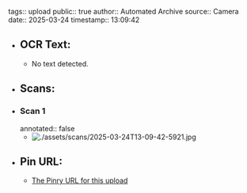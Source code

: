 tags:: upload
public:: true
author:: Automated Archive
source:: Camera
date:: 2025-03-24
timestamp:: 13:09:42

- ## OCR Text:
	- No text detected.
- ## Scans:
- ### Scan 1
  annotated:: false
	- ![./assets/scans/2025-03-24T13-09-42-5921.jpg](./assets/scans/2025-03-24T13-09-42-5921.jpg)
- ## Pin URL:
	- [The Pinry URL for this upload](https://pinry.petau.net/pins/235/)